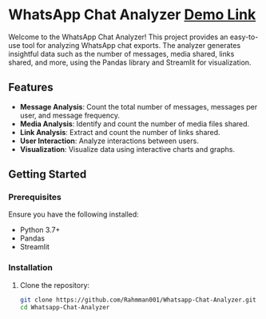 # WhatsApp Chat Analyzer [Demo Link](https://whatsapp-chat-analyzer-jmraadfzxo7vih3qztyzv6.streamlit.app/)

Welcome to the WhatsApp Chat Analyzer! This project provides an easy-to-use tool for analyzing WhatsApp chat exports. The analyzer generates insightful data such as the number of messages, media shared, links shared, and more, using the Pandas library and Streamlit for visualization.

## Features

- **Message Analysis**: Count the total number of messages, messages per user, and message frequency.
- **Media Analysis**: Identify and count the number of media files shared.
- **Link Analysis**: Extract and count the number of links shared.
- **User Interaction**: Analyze interactions between users.
- **Visualization**: Visualize data using interactive charts and graphs.

## Getting Started

### Prerequisites

Ensure you have the following installed:

- Python 3.7+
- Pandas
- Streamlit

### Installation

1. Clone the repository:

   ```bash
   git clone https://github.com/Rahmman001/Whatsapp-Chat-Analyzer.git
   cd Whatsapp-Chat-Analyzer
